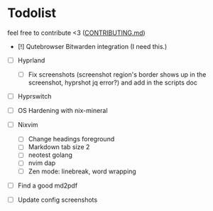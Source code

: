 # Todolist

feel free to contribute <3 ([CONTRIBUTING.md](CONTRIBUTING.md))

- [!] Qutebrowser Bitwarden integration (I need this.)

- [ ] Hyprland
  - [ ] Fix screenshots (screenshot region's border shows up in the screenshot, hyprshot jq error?) and add in the scripts doc

- [ ] Hyprswitch

- [ ] OS Hardening with nix-mineral

- [ ] Nixvim
  - [ ] Change headings foreground
  - [ ] Markdown tab size 2
  - [ ] neotest golang
  - [ ] nvim dap
  - [ ] Zen mode: linebreak, word wrapping

- [ ] Find a good md2pdf

- [ ] Update config screenshots
